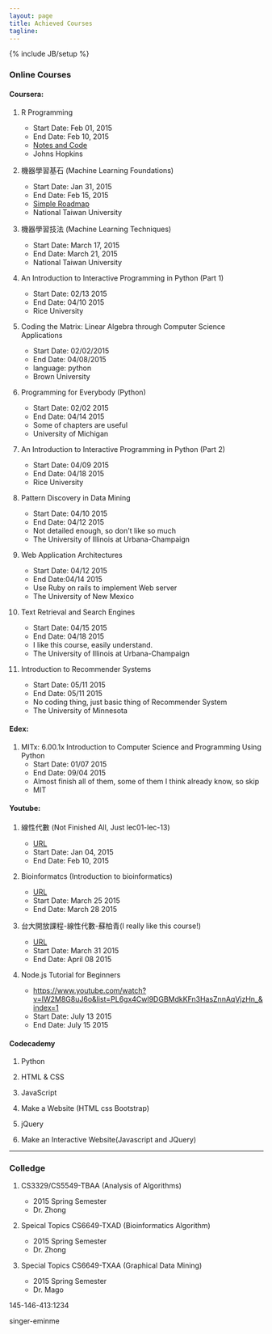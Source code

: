 ```yaml
---
layout: page
title: Achieved Courses
tagline:
---
```

{% include JB/setup %}

### Online Courses

#### Coursera:

1. R Programming
    - Start Date: Feb 01, 2015
    - End Date: Feb 10, 2015
    - [Notes and Code](https://github.com/zhou-dong/r-study)
    - Johns Hopkins

2. 機器學習基石 (Machine Learning Foundations)
    - Start Date: Jan 31, 2015
    - End Date: Feb 15, 2015
    - [Simple Roadmap](http://zhou-dong.github.io/2015/02/15/revised-all/)
    - National Taiwan University

3. 機器學習技法 (Machine Learning Techniques)
    - Start Date: March 17, 2015
    - End Date: March 21, 2015
    - National Taiwan University

4. An Introduction to Interactive Programming in Python (Part 1)
    - Start Date: 02/13 2015
    - End Date: 04/10 2015
    - Rice University

5. Coding the Matrix: Linear Algebra through Computer Science Applications
    - Start Date: 02/02/2015
    - End Date: 04/08/2015
    - language: python 
    - Brown University

6. Programming for Everybody (Python)
    - Start Date: 02/02 2015
    - End Date: 04/14 2015
    - Some of chapters are useful
    - University of Michigan

7. An Introduction to Interactive Programming in Python (Part 2)
    - Start Date: 04/09 2015
    - End Date: 04/18 2015
    - Rice University

8. Pattern Discovery in Data Mining
    - Start Date: 04/10 2015
    - End Date: 04/12 2015
    - Not detailed enough, so don't like so much
    - The University of Illinois at Urbana-Champaign

9. Web Application Architectures
    - Start Date: 04/12 2015
    - End Date:04/14 2015
    - Use Ruby on rails to implement Web server
    - The University of New Mexico

11. Text Retrieval and Search Engines
    - Start Date: 04/15 2015
    - End Date: 04/18 2015
    - I like this course, easily understand.
    - The University of Illinois at Urbana-Champaign

12. Introduction to Recommender Systems
    - Start Date: 05/11 2015
    - End Date: 05/11 2015
    - No coding thing, just basic thing of Recommender System
    - The University of Minnesota 

#### Edex:

1. MITx: 6.00.1x Introduction to Computer Science and Programming Using Python
    - Start Date: 01/07 2015
    - End Date: 09/04 2015
    - Almost finish all of them, some of them I think already know, so skip
    - MIT

#### Youtube:

1. 線性代數 (Not Finished All, Just lec01-lec-13)
    - [URL](https://www.youtube.com/playlist?list=PLe94oLfiYuBCN-1N9aHJVjqO0K_Ug0VwZ)
    - Start Date: Jan 04, 2015
    - End Date: Feb 10, 2015

2. Bioinformatcs (Introduction to bioinformatics)
    - [URL](/bioinformatics/2015/03/27/intro/)
    - Start Date: March 25 2015
    - End Date: March 28 2015

3. 台大開放課程-線性代數-蘇柏青(I really like this course!)
    - [URL](https://www.youtube.com/playlist?list=PLw7ltASAuhMTZPgepJqpj_7Dv0AmIHJyJ)
    - Start Date: March 31 2015
    - End Date: April 08 2015

4. Node.js Tutorial for Beginners
    - https://www.youtube.com/watch?v=IW2M8G8uJ6o&list=PL6gx4Cwl9DGBMdkKFn3HasZnnAqVjzHn_&index=1
    - Start Date: July 13 2015
    - End Date: July 15 2015

#### Codecademy

1. Python

2. HTML & CSS

3. JavaScript

4. Make a Website (HTML css Bootstrap)

5. jQuery

6. Make an Interactive Website(Javascript and JQuery)

---

### Colledge

1. CS3329/CS5549-TBAA (Analysis of Algorithms)
    - 2015 Spring Semester
    - Dr. Zhong

2. Speical Topics CS6649-TXAD (Bioinformatics Algorithm)
    - 2015 Spring Semester
    - Dr. Zhong

3. Special Topics CS6649-TXAA (Graphical Data Mining)
    - 2015 Spring Semester
    - Dr. Mago


145-146-413:1234

singer-eminme
